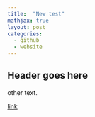 ```yaml
---
title:  "New test"
mathjax: true
layout: post
categories: 
  - github
  - website
---
```


## Header goes here

other text.

[link](http://www.miura.rift.mech.tohoku.ac.jp/en/home_en.html)
